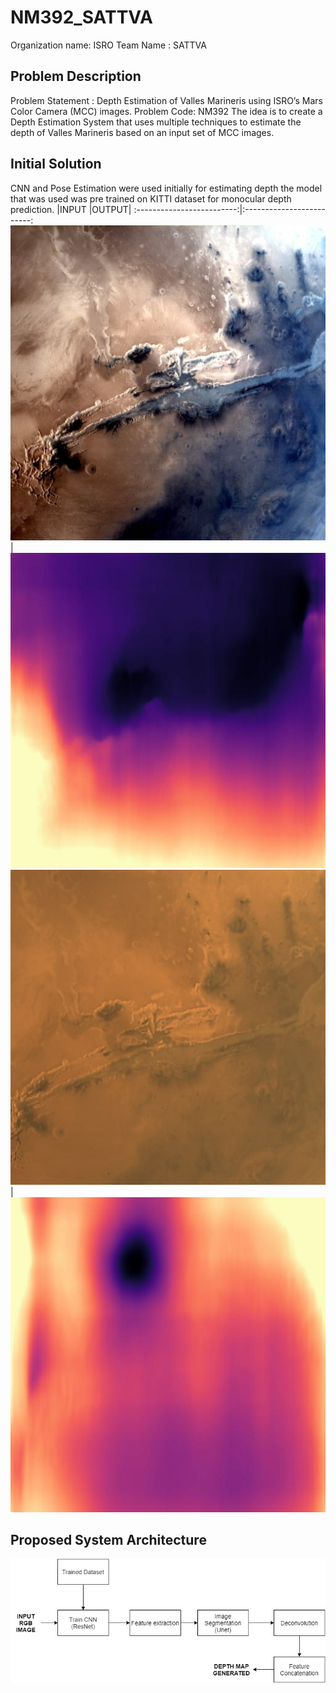 # NM392_SATTVA

Organization name: ISRO
Team Name : SATTVA

## Problem Description
Problem Statement : Depth Estimation of Valles Marineris using ISRO’s Mars Color Camera (MCC) images.
Problem Code: NM392
The idea is to create a Depth Estimation System that uses multiple techniques to estimate the depth of Valles Marineris based on an input set of MCC images.

## Initial Solution
CNN and Pose Estimation were used initially for estimating depth the model that was used was pre trained on KITTI dataset for monocular depth prediction.
|INPUT     |OUTPUT|
:-------------------------:|:-------------------------:
![](images/inputmono+stereo_1024x320.jpg) | ![](images/outputmono+stereo_1024x320.jpg)
![](images/inputmono+stereo.jpg) | ![](images/outputmono+stereo.jpeg)

## Proposed System Architecture
![alt text](images/proposed_sys_arch.png)
